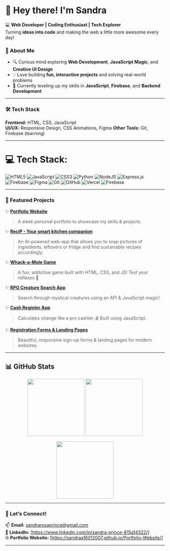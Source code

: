 
# 👋 Hey there! I'm Sandra  

💻 **Web Developer | Coding Enthusiast | Tech Explorer**  
Turning **ideas into code** and making the web a little more awesome every day!  

### 🚀 About Me  
- 🔍 Curious mind exploring **Web Development**, **JavaScript Magic**, and **Creative UI Design**  
- 💡 Love building **fun, interactive projects** and solving real-world problems  
- 🎯 Currently leveling up my skills in **JavaScript**, **Firebase**, and **Backend Development**
  
---
### 🛠️ Tech Stack 

**Frontend:** HTML, CSS, JavaScript  
**UI/UX:** Responsive Design, CSS Animations, Figma
**Other Tools:** Git, Firebase (learning)

---


# 💻 Tech Stack:
![HTML5](https://img.shields.io/badge/html5-%23E34F26.svg?style=for-the-badge&logo=html5&logoColor=white) ![JavaScript](https://img.shields.io/badge/javascript-%23323330.svg?style=for-the-badge&logo=javascript&logoColor=%23F7DF1E) ![CSS3](https://img.shields.io/badge/css3-%231572B6.svg?style=for-the-badge&logo=css3&logoColor=white) ![Python](https://img.shields.io/badge/python-3670A0?style=for-the-badge&logo=python&logoColor=ffdd54) ![NodeJS](https://img.shields.io/badge/node.js-6DA55F?style=for-the-badge&logo=node.js&logoColor=white) ![Express.js](https://img.shields.io/badge/express.js-%23404d59.svg?style=for-the-badge&logo=express&logoColor=%2361DAFB) ![Firebase](https://img.shields.io/badge/firebase-a08021?style=for-the-badge&logo=firebase&logoColor=ffcd34) ![Figma](https://img.shields.io/badge/figma-%23F24E1E.svg?style=for-the-badge&logo=figma&logoColor=white) ![Git](https://img.shields.io/badge/git-%23F05033.svg?style=for-the-badge&logo=git&logoColor=white) ![GitHub](https://img.shields.io/badge/github-%23121011.svg?style=for-the-badge&logo=github&logoColor=white) ![Vercel](https://img.shields.io/badge/vercel-%23000000.svg?style=for-the-badge&logo=vercel&logoColor=white) ![Firebase](https://img.shields.io/badge/firebase-%23039BE5.svg?style=for-the-badge&logo=firebase)

---


### 🌟 Featured Projects  

✨ **[Portfolio Website](https://github.com/Sandraa16012007/Portfolio-Website)**  
> A sleek personal portfolio to showcase my skills & projects.

✨ **[ReciP - Your smart kitchen companion]([https://sandraa16012007.github.io/ReciP/](https://sandraa16012007.github.io/ReciP/index.html))**  
> An AI-powered web-app that allows you to snap pictures of ingredients, leftovers or fridge and find sustainable recipes accordingly.

✨ **[Whack-a-Mole Game](https://github.com/Sandraa16012007/whack-a-mole-game)**  
> A fun, addictive game built with HTML, CSS, and JS! Test your reflexes 🐹  

✨ **[RPG Creature Search App](https://github.com/Sandraa16012007/rpg-creature-search-app)**  
> Search through mystical creatures using an API & JavaScript magic!  

✨ **[Cash Register App](https://github.com/Sandraa16012007/cash-register-app)**  
> Calculates change like a pro cashier 💰 Built using JavaScript.  

✨ **[Registration Forms & Landing Pages](https://github.com/Sandraa16012007)**  
> Beautiful, responsive sign-up forms & landing pages for modern websites.  

---

## 📊 GitHub Stats  
<p align="center">
  <img src="https://github-readme-stats.vercel.app/api?username=Sandraa16012007&show_icons=true&theme=radical" height="180"/>
  <img src="https://github-readme-streak-stats.herokuapp.com/?user=Sandraa16012007&theme=radical" height="180"/>
</p>

<p align="center">
  <img src="https://github-readme-stats.vercel.app/api/top-langs/?username=Sandraa16012007&layout=compact&theme=radical" height="180"/>
</p>

---

### 🔗 Let’s Connect!  
📫 **Email:** sandrarosaprince@gmail.com <br>
💼 **LinkedIn:** [https://www.linkedin.com/in/sandra-prince-815a14322/] <br>
🌐 **Portfolio Website:** [https://sandraa16012007.github.io/Portfolio-Website/] <br>

---
